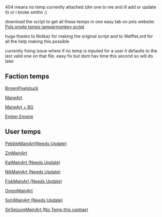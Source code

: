 404 means no temp currently attached (dm one to me and ill add or update it) or i broke smthn :)

download the script to get all these temps in one easy tab on pxls website: [Pxls onsite temps tampermonkey script](https://gist.github.com/SirSeizure666/77d166fa80c067fac981df92956c51a3/raw/0bf095373957e497252b18e5e20d249b409a7f21/OnsiteTemps.user.js)

huge thanks to Notkaz for making the original script and to WaffleLord for all the help making this possible

currently fixing issue where if no temp is inputed for a user it defaults to the last valid one on that file. easy fix but dont hav time this second so will do later
## Faction temps
[BrownPixelstuck](https://sirseizure666.github.io/BrownPixelstuck) 

[ManeArt](https://thewafflelord37.github.io/ManePxls-Template-Redirects/art.html) 

[ManeArt + BG](https://thewafflelord37.github.io/ManePxls-Template-Redirects/full.html)

[Ember Empire](https://sirseizure666.github.io/EmberEmpire)

## User temps
[PebbleMainArt(Needs Update)](https://sirseizure666.github.io/PebbleMainArt) 

[ZinMainArt](https://sirseizure666.github.io/ZinMainArt) 

[KaiMainArt (Needs Update)](https://sirseizure666.github.io/KaiMainArt) 

[NikMainArt (Needs Update)](https://sirseizure666.github.io/NikMainArt) 

[FiskMainArt (Needs Update)](https://sirseizure666.github.io/FiskMainArt) 

[OnionMainArt](https://sirseizure666.github.io/OnionMainArt) 

[SohiMainArt (Needs Update)](https://sirseizure666.github.io/SohiMainArt) 

[SirSeizureMainArt (No Temp this canbas)](https://sirseizure666.github.io/SirSeizureMainArt) 
